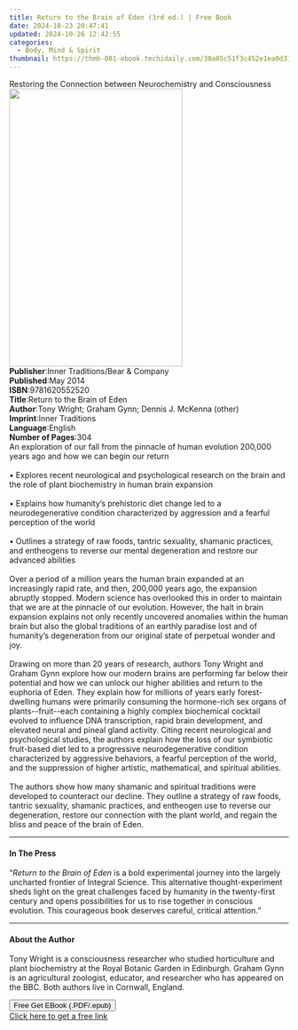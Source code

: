```yaml
---
title: Return to the Brain of Eden (3rd ed.) | Free Book
date: 2024-10-23 20:47:41
updated: 2024-10-26 12:42:55
categories:
  - Body, Mind & Spirit
thumbnail: https://thmb-001-ebook.techidaily.com/30a05c51f3c452e1ea0d37b5a40b9c9a98bcbfe8c9c81cf3e1e50b441f04572f.jpg
---
```

<main id="book-container">
  <div class="flex flex-col">
    <div class="book-brief flex-1 py-6 px-4 sm:p-6 md:py-10 md:px-8">
      <!-- brief-->
      <div class="book-brief-main">
        Restoring the Connection between Neurochemistry and Consciousness
      </div>
    </div>
    <div
      class="book-meta-info flex-1 grid gap-4 col-start-1 col-end-3 row-start-1 sm:mb-6 sm:grid-cols-4 lg:gap-6 lg:col-start-2 lg:row-end-6 lg:row-span-6 lg:mb-0"
    >
      <div
        class="book-meta-info-left place-content-center mt-4 p-4 text-sm leading-6 col-start-2 col-span-2 dark:text-slate-400"
      >
        <img
          class="w-full h-500 object-cover rounded-lg sm:h-255 sm:col-span-2 lg:col-span-full"
          src="https://img-001-ebook.techidaily.com/41d3011e15fa393b138085dc6d1af698767780416b63126dfd644cdef8195ad6.jpg"
          alt=""
          width="312"
          height="500"
        />
      </div>
      <div
        class="book-meta-info-right mt-2 col-start-1 row-start-2 col-span-3 self-center"
      >
        <!-- meta data  -->
        <div class="flex flex-col px-4 md:px-8">
          <div class="flex-1">
            <strong>Publisher</strong>:<span class="px-2"
              >Inner Traditions/Bear &amp; Company</span
            >
          </div>
          <div class="flex-1">
            <strong>Published</strong>:<span class="px-2">May 2014</span>
          </div>
          <div class="flex-1">
            <strong>ISBN</strong>:<span class="px-2">9781620552520</span>
          </div>
          <div class="flex-1">
            <strong>Title</strong>:<span class="px-2"
              >Return to the Brain of Eden</span
            >
          </div>
          <div class="flex-1">
            <strong>Author</strong>:<span class="px-2"
              >Tony Wright; Graham Gynn; Dennis J. McKenna (other)</span
            >
          </div>
          <div class="flex-1">
            <strong>Imprint</strong>:<span class="px-2">Inner Traditions</span>
          </div>
          <div class="flex-1">
            <strong>Language</strong>:<span class="px-2">English</span>
          </div>
          <div class="flex-1">
            <strong>Number of Pages</strong>:<span class="px-2">304</span>
          </div>
        </div>
      </div>
    </div>
    <div class="book-description flex-1 py-6 px-4 sm:p-6 md:py-10 md:px-8">
      <div class="book-description-main">
        <div accordion-content="" id="description">
          An exploration of our fall from the pinnacle of human evolution
          200,000 years ago and how we can begin our return <br />
          <br />• Explores recent neurological and psychological research on the
          brain and the role of plant biochemistry in human brain expansion
          <br />
          <br />• Explains how humanity’s prehistoric diet change led to a
          neurodegenerative condition characterized by aggression and a fearful
          perception of the world <br />
          <br />• Outlines a strategy of raw foods, tantric sexuality, shamanic
          practices, and entheogens to reverse our mental degeneration and
          restore our advanced abilities <br />
          <br />Over a period of a million years the human brain expanded at an
          increasingly rapid rate, and then, 200,000 years ago, the expansion
          abruptly stopped. Modern science has overlooked this in order to
          maintain that we are at the pinnacle of our evolution. However, the
          halt in brain expansion explains not only recently uncovered anomalies
          within the human brain but also the global traditions of an earthly
          paradise lost and of humanity’s degeneration from our original state
          of perpetual wonder and joy. <br />
          <br />Drawing on more than 20 years of research, authors Tony Wright
          and Graham Gynn explore how our modern brains are performing far below
          their potential and how we can unlock our higher abilities and return
          to the euphoria of Eden. They explain how for millions of years early
          forest-dwelling humans were primarily consuming the hormone-rich sex
          organs of plants--fruit--each containing a highly complex biochemical
          cocktail evolved to influence DNA transcription, rapid brain
          development, and elevated neural and pineal gland activity. Citing
          recent neurological and psychological studies, the authors explain how
          the loss of our symbiotic fruit-based diet led to a progressive
          neurodegenerative condition characterized by aggressive behaviors, a
          fearful perception of the world, and the suppression of higher
          artistic, mathematical, and spiritual abilities. <br />
          <br />The authors show how many shamanic and spiritual traditions were
          developed to counteract our decline. They outline a strategy of raw
          foods, tantric sexuality, shamanic practices, and entheogen use to
          reverse our degeneration, restore our connection with the plant world,
          and regain the bliss and peace of the brain of Eden.
        </div>
        <div class="accordion-fader"></div>
      </div>
    </div>
    <div class="book-excerpts flex-1 py-6 px-4 sm:p-6 md:py-10 md:px-8">
      <!-- excerpts-->
      <div class="book-excerpts-main">
        <hr />
        <h4 class="placeholder placeholder-heading">
          <span>In The Press</span>
        </h4>
        <p>
          “<i>Return to the Brain of Eden</i> is a bold experimental journey
          into the largely uncharted frontier of Integral Science. This
          alternative thought-experiment sheds light on the great challenges
          faced by humanity in the twenty-first century and opens possibilities
          for us to rise together in conscious evolution. This courageous book
          deserves careful, critical attention.”
        </p>
      </div>
    </div>
    <div class="book-about-author flex-1 py-6 px-4 sm:p-6 md:py-10 md:px-8">
      <!-- about author-->
      <div class="book-main-author-main">
        <hr />
        <h4 class="placeholder placeholder-heading">
          <span>About the Author</span>
        </h4>
        <p>
          Tony Wright is a consciousness researcher who studied horticulture and
          plant biochemistry at the Royal Botanic Garden in Edinburgh. Graham
          Gynn is an agricultural zoologist, educator, and researcher who has
          appeared on the BBC. Both authors live in Cornwall, England.
        </p>
      </div>
    </div>
    <div class="book-free-get flex-1 py-6 px-4 sm:p-6 md:py-10 md:px-8">
      <button
        id="btn-free-get"
        class="bg-blue-500 hover:bg-blue-700 text-white font-bold py-2 px-4 rounded"
      >
        Free Get EBook (.PDF/.epub)
      </button>
      <div id="countdown-display" class="px-2 text-lg mt-2"></div>
      <a
        id="free-link"
        class="hidden bg-blue-500 hover:bg-blue-700 text-white font-bold py-2 px-4 rounded"
        href="https://www.ebooks.com/en-us/book/95782051/return-to-the-brain-of-eden/tony-wright/"
        target="_blank"
        >Click here to get a free link</a
      >
    </div>
    <script>
      let countdownTime = 0;
      let countdownInterval = null;
      document
        .getElementById('btn-free-get')
        .addEventListener('click', startCountdown);
      function startCountdown() {
        countdownTime = new Date().getTime() + 60000 * 3;
        countdownInterval = setInterval(updateCountdown, 1000);
        document.getElementById('btn-free-get').disabled = true;
        document
          .getElementById('btn-free-get')
          .classList.add('bg-gray-500', 'cursor-not-allowed');
      }
      function updateCountdown() {
        let currentTime = new Date().getTime();
        let timeLeft = countdownTime - currentTime;
        let secondsLeft = Math.floor(timeLeft / 1000);
        document.getElementById('countdown-display').innerHTML =
          `Remaining time: ${secondsLeft} seconds.`;
        if (secondsLeft <= 0) {
          clearInterval(countdownInterval);
          document.getElementById('btn-free-get').classList.add('hidden');
          document.getElementById('free-link').classList.remove('hidden');
          document.getElementById('countdown-display').innerHTML = '';
        }
      }
    </script>
  </div>
</main>
